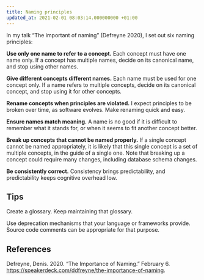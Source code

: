 ```yaml
---
title: Naming principles
updated_at: 2021-02-01 08:03:14.000000000 +01:00
---
```



In my talk “The important of naming” (Defreyne 2020), I set out six naming principles:

**Use only one name to refer to a concept.** Each concept must have one name only. If a concept has multiple names, decide on its canonical name, and stop using other names.

**Give different concepts different names.** Each name must be used for one concept only. If a name refers to multiple concepts, decide on its canonical concept, and stop using it for other concepts.

**Rename concepts when principles are violated.** I expect principles to be broken over time, as software evolves. Make renaming quick and easy.

**Ensure names match meaning.** A name is no good if it is difficult to remember what it stands for, or when it seems to fit another concept better.

**Break up concepts that cannot be named properly.** If a single concept cannot be named appropriately, it is likely that this single concept is a set of multiple concepts, in the guide of a single one. Note that breaking up a concept could require many changes, including database schema changes.

**Be consistently correct.** Consistency brings predictability, and predictability keeps cognitive overhead low.

## Tips
Create a glossary. Keep maintaining that glossary.

Use deprecation mechanisms that your language or frameworks provide. Source code comments can be appropriate for that purpose.

## References
Defreyne, Denis. 2020. “The Importance of Naming.” February 6. https://speakerdeck.com/ddfreyne/the-importance-of-naming.
